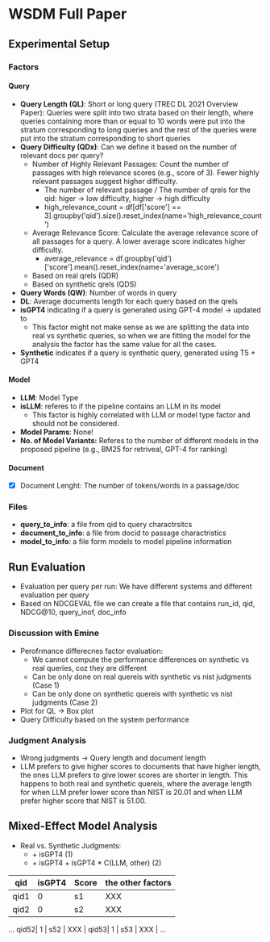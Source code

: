 # WSDM Full Paper

## Experimental Setup

### Factors

#### Query
- __Query Length (QL)__: Short or long query (TREC DL 2021 Overview Paper): Queries were split into two strata based on their length, where queries containing more than or equal to 10 words were put into the stratum corresponding to long queries and the rest of the queries were put into the stratum corresponding to short queries
- __Query Difficulty (QDx)__: Can we define it based on the number of relevant docs per query?
    - Number of Highly Relevant Passages: Count the number of passages with high relevance scores (e.g., score of 3). Fewer highly relevant passages suggest higher difficulty. 
        - The number of relevant passage / The number of qrels for the qid: higer -> low difficulty, higher -> high difficulty
        - high_relevance_count = df[df['score'] == 3].groupby('qid').size().reset_index(name='high_relevance_count')
    - Average Relevance Score: Calculate the average relevance score of all passages for a query. A lower average score indicates higher difficulty.
        - average_relevance = df.groupby('qid')['score'].mean().reset_index(name='average_score')
    - Based on real qrels (QDR)
    - Based on synthetic qrels (QDS)
- __Query Words (QW)__: Number of words in query
- __DL__: Average documents length for each query based on the qrels
- __isGPT4__ indicating if a query is generated using GPT-4 model -> updated to
    - This factor might not make sense as we are splitting the data into real vs synthetic queries, so when we are fitting the model for the analysis the factor has the same value for all the cases.
- __Synthetic__ indicates if a query is synthetic query, generated using T5 + GPT4

#### Model
- __LLM__: Model Type
- __isLLM__: referes to if the pipeline contains an LLM in its model
    - This factor is highly correlated with LLM or model type factor and should not be considered.
- __Model Params__: None!
- __No. of Model Variants:__ Referes to the number of different models in the proposed pipeline (e.g., BM25 for retriveal, GPT-4 for ranking)

#### Document
- [x] Document Lenght: The number of tokens/words in a passage/doc

### Files
- __query_to_info__: a file from qid to query charactrsitcs
- __document_to_info__: a file from docid to passage charactristics
- __model_to_info__: a file form models to model pipeline information

## Run Evaluation

- Evaluation per query per run: We have different systems and different evaluation per query
- Based on NDCGEVAL file we can create a file that contains run_id, qid, NDCG@10, query_inof, doc_info

### Discussion with Emine
- Perofrmance differecnes factor evaluation:
    - We cannot compute the performance differences on synthetic vs real queries, coz they are different
    - Can be only done on real quereis with synthetic vs nist judgments (Case 1)
    - Can be only done on synthetic quereis with synthetic vs nist judgments (Case 2)
- Plot for QL -> Box plot
- Query Difficulty based on the system performance

### Judgment Analysis

- Wrong judgments -> Query length and document length
- LLM prefers to give higher scores to documents that have higher length, the ones LLM prefers to give lower scores are shorter in length. This happens to both real and synthetic quereis, where the average length for when LLM prefer lower score than NIST is 20.01 and when LLM prefer higher score that NIST is 51.00.

## Mixed-Effect Model Analysis

- Real vs. Synthetic Judgments:
    - \+ isGPT4 (1)
    - \+ isGPT4 \+ isGPT4 * C(LLM, other) (2)

qid | isGPT4 | Score | the other factors |
--- | ------ | ----- | ----------------- |
qid1|    0   |   s1  |         XXX       |
qid2|    0   |   s2  |         XXX       |
...
qid52|   1   |   s52 |         XXX       |
qid53|   1   |   s53 |         XXX       |
...


